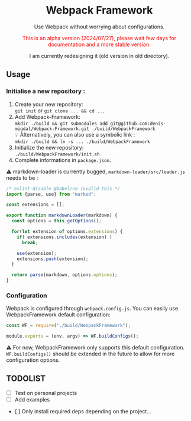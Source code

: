 <div align="center">
  <h1>Webpack Framework</h1>

  <p>Use Webpack without worrying about configurations.</p>
  
  <p style="color:red">This is an alpha version (2024/07/27), please wait few days for documentation and a more stable version.</p>
  
  <p>I am currently redesigning it (old version in old directory).</p>
</div>

## Usage

### Initialise a new repository :

1. Create your new repository:<br/>
   `git init` or `git clone ... && cd ...`
2. Add Webpack-Framework:<br/>
   `mkdir ./build && git submodules add git@github.com:denis-migdal/Webpack-Framework.git ./build/WebpackFramework`<br/>
   💡 Alternatively, you can also use a symbolic link :<br/>
   `mkdir ./build && ln -s ... ./build/WebpackFramework`
3. Initialize the new repository:<br/>
   `./build/WebpackFramework/init.sh`
4. Complete informations in `package.json`.<br/>

⚠ markdown-loader is currently bugged, `markdown-loader/src/loader.js` needs to be :

```javascript
/* eslint-disable @babel/no-invalid-this */
import {parse, use} from "marked";

const extensions = [];

export function markdownLoader(markdown) {
  const options = this.getOptions();

  for(let extension of options.extensions) {
    if( extensions.includes(extension) )
      break;

    use(extension);
    extensions.push(extension);
  }

  return parse(markdown, options.options);
}
```


### Configuration

Webpack is configured through `webpack.config.js`. You can easily use WebpackFramework default configuration:

```javascript
const WF = require("./build/WebpackFramework");

module.exports = (env, argv) => WF.buildConfigs();
```

⚠ For now, WebpackFramework only supports this default configuration. `WF.buildConfigs()` should be extended in the future to allow for more configuration options.

## TODOLIST

- [ ] Test on personal projects
- [ ] Add examples
- [ ] Only install required deps depending on the project...